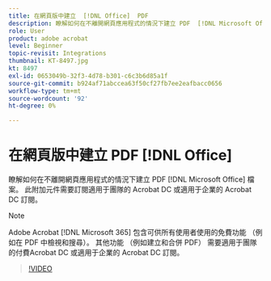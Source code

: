 ```yaml
---
title: 在網頁版中建立  [!DNL Office]  PDF
description: 瞭解如何在不離開網頁應用程式的情況下建立 PDF  [!DNL Microsoft Office]  檔案
role: User
product: adobe acrobat
level: Beginner
topic-revisit: Integrations
thumbnail: KT-8497.jpg
kt: 8497
exl-id: 0653049b-32f3-4d78-b301-c6c3b6d85a1f
source-git-commit: b924af71abccea63f50cf27fb7ee2eafbacc0656
workflow-type: tm+mt
source-wordcount: '92'
ht-degree: 0%

---
```


# 在網頁版中建立 PDF [!DNL Office]

瞭解如何在不離開網頁應用程式的情況下建立 PDF [!DNL Microsoft Office] 檔案。 此附加元件需要訂閱適用于團隊的 Acrobat DC 或適用于企業的 Acrobat DC 訂閱。

>[!NOTE]
>
>Adobe Acrobat [!DNL Microsoft 365] 包含可供所有使用者使用的免費功能 （例如在 PDF 中檢視和搜尋）。 其他功能 （例如建立和合併 PDF） 需要適用于團隊的付費Acrobat DC 或適用于企業的 Acrobat DC 訂閱。

>[!VIDEO](https://video.tv.adobe.com/v/337482?hidetitle=true)
